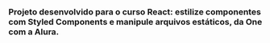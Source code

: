 ### Projeto desenvolvido para o curso React: estilize componentes com Styled Components e manipule arquivos estáticos, da One com a Alura.
